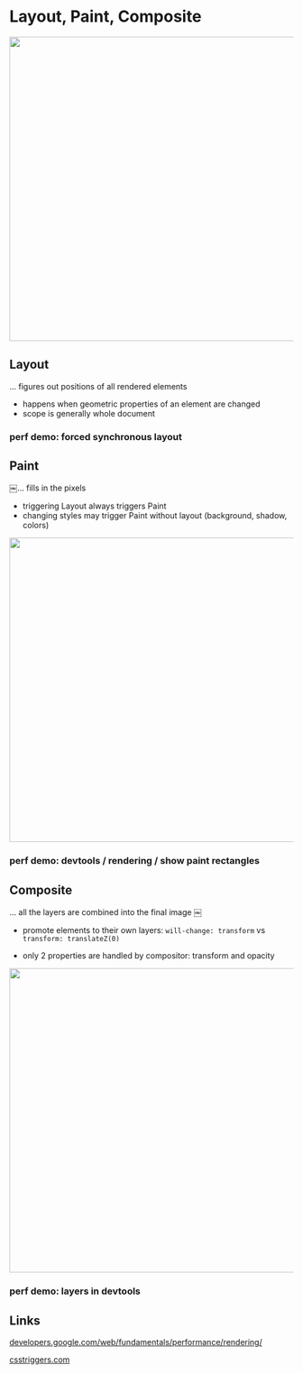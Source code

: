 # Layout, Paint, Composite

<img width="540"  src="https://developers.google.com/web/fundamentals/performance/rendering/images/simplify-paint-complexity-and-reduce-paint-areas/frame.jpg" />

## Layout

... figures out positions of all rendered elements

- happens when geometric properties of an element are changed
- scope is generally whole document

### perf demo: forced synchronous layout


## Paint

￼... fills in the pixels

- triggering Layout always triggers Paint
- changing styles may trigger Paint without layout (background, shadow, colors)

<img width="540" src="https://developers.google.com/web/fundamentals/performance/rendering/images/simplify-paint-complexity-and-reduce-paint-areas/frame-no-layout.jpg" />


### perf demo: devtools / rendering / show paint rectangles




## Composite

... all the layers are combined into the final image
￼

- promote elements to their own layers: `will-change: transform` vs `transform: translateZ(0)`

- only 2 properties are handled by compositor: transform and opacity

<img width="540" src="https://developers.google.com/web/fundamentals/performance/rendering/images/stick-to-compositor-only-properties-and-manage-layer-count/frame-no-layout-paint.jpg" />

### perf demo: layers in devtools

## Links

[developers.google.com/web/fundamentals/performance/rendering/](https://developers.google.com/web/fundamentals/performance/rendering/)

[csstriggers.com](https://csstriggers.com/)
